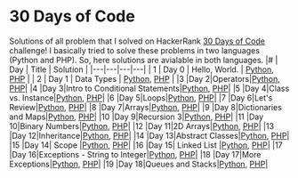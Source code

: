 # 30 Days of Code
Solutions of all problem that I solved on HackerRank [30 Days of Code](https://www.hackerrank.com/domains/tutorials/30-days-of-code) challenge!
I basically tried to solve these problems in two languages (Python and PHP). So, here solutions are avialable in both languages.
|#   | Day  | Title  | Solution  |
|---|---|---|---|
|  1 | Day 0   | Hello, World.  | [Python](https://github.com/tanjina-3ni/HackerRank-Solutions/blob/main/30%20Days%20of%20Code/Python/Day%200%20-%20Hello%2C%20World.py), [PHP](https://github.com/tanjina-3ni/HackerRank-Solutions/blob/main/30%20Days%20of%20Code/PHP/Day%200%20-%20Hello%2C%20World.php)   |
|  2 | Day 1   | Data Types   | [Python](https://github.com/tanjina-3ni/HackerRank-Solutions/blob/main/30%20Days%20of%20Code/Python/Day%201%20-%20Data%20Types.py), [PHP](https://github.com/tanjina-3ni/HackerRank-Solutions/blob/main/30%20Days%20of%20Code/PHP/Day%201%20-%20Data%20Types.php)   |
|3  |Day 2|Operators|[Python](https://github.com/tanjina-3ni/HackerRank-Solutions/blob/main/30%20Days%20of%20Code/Python/Day%202%20-%20Operators.py), [PHP](https://github.com/tanjina-3ni/HackerRank-Solutions/blob/main/30%20Days%20of%20Code/PHP/Day%202%20-%20Operators.php)|
|4  |Day 3|Intro to Conditional Statements|[Python](https://github.com/tanjina-3ni/HackerRank-Solutions/blob/main/30%20Days%20of%20Code/Python/Day%203%20-%20Intro%20to%20Conditional%20Statements.py), [PHP](https://github.com/tanjina-3ni/HackerRank-Solutions/blob/main/30%20Days%20of%20Code/PHP/Day%203%20-%20Intro%20to%20Conditional%20Statements.php)|
|5  |Day 4|Class vs. Instance|[Python](https://github.com/tanjina-3ni/HackerRank-Solutions/blob/main/30%20Days%20of%20Code/Python/Day%204%20-%20Class%20vs.%20Instance.py), [PHP](https://github.com/tanjina-3ni/HackerRank-Solutions/blob/main/30%20Days%20of%20Code/PHP/Day%204%20-%20Class%20vs.%20Instance.php)|
|6  |Day 5|Loops|[Python](https://github.com/tanjina-3ni/HackerRank-Solutions/blob/main/30%20Days%20of%20Code/Python/Day%205%20-%20Loops.py), [PHP](https://github.com/tanjina-3ni/HackerRank-Solutions/blob/main/30%20Days%20of%20Code/PHP/Day%205%20-%20Loops.php)|
|7  |Day 6|Let's Review|[Python](https://github.com/tanjina-3ni/HackerRank-Solutions/blob/main/30%20Days%20of%20Code/Python/Day%206%20-%20Let's%20Review.py), [PHP](https://github.com/tanjina-3ni/HackerRank-Solutions/blob/main/30%20Days%20of%20Code/PHP/Day%206%20-%20Let's%20Review.php)|
|8  |Day 7|Arrays|[Python](https://github.com/tanjina-3ni/HackerRank-Solutions/blob/main/30%20Days%20of%20Code/Python/Day%207%20-%20Arrays.py), [PHP](https://github.com/tanjina-3ni/HackerRank-Solutions/blob/main/30%20Days%20of%20Code/PHP/Day%207%20-%20Arrays.php)|
|9  |Day 8|Dictionaries and Maps|[Python](https://github.com/tanjina-3ni/HackerRank-Solutions/blob/main/30%20Days%20of%20Code/Python/Day%208%20-%20Dictionaries%20and%20Maps.py), [PHP](https://github.com/tanjina-3ni/HackerRank-Solutions/blob/main/30%20Days%20of%20Code/PHP/Day%208%20-%20Dictionaries%20and%20Maps.php)|
|10 |Day 9|Recursion 3|[Python](https://github.com/tanjina-3ni/HackerRank-Solutions/blob/main/30%20Days%20of%20Code/Python/Day%209%20-%20Recursion%203.py), [PHP](https://github.com/tanjina-3ni/HackerRank-Solutions/blob/main/30%20Days%20of%20Code/PHP/Day%209%20-%20Recursion%203.php)|
|11 |Day 10|Binary Numbers|[Python](https://github.com/tanjina-3ni/HackerRank-Solutions/blob/main/30%20Days%20of%20Code/Python/Day%2010%20-%20Binary%20Numbers.py), [PHP](https://github.com/tanjina-3ni/HackerRank-Solutions/blob/main/30%20Days%20of%20Code/PHP/Day%2010%20-%20Binary%20Numbers.php)|
|12 |Day 11|2D Arrays|[Python](https://github.com/tanjina-3ni/HackerRank-Solutions/blob/main/30%20Days%20of%20Code/Python/Day%2011%20-%202D%20Arrays.py), [PHP](https://github.com/tanjina-3ni/HackerRank-Solutions/blob/main/30%20Days%20of%20Code/PHP/Day%2011%20-%202D%20Arrays.php)|
|13 |Day 12|Inheritance|[Python](https://github.com/tanjina-3ni/HackerRank-Solutions/blob/main/30%20Days%20of%20Code/Python/Day%2012%20-%20Inheritance.py), [PHP](https://github.com/tanjina-3ni/HackerRank-Solutions/blob/main/30%20Days%20of%20Code/PHP/Day%2012%20-%20Inheritance.php)|
|14 |Day 13|Abstract Classes|[Python](https://github.com/tanjina-3ni/HackerRank-Solutions/blob/main/30%20Days%20of%20Code/Python/Day%2013%20-%20Abstract%20Classes.py), [PHP](https://github.com/tanjina-3ni/HackerRank-Solutions/blob/main/30%20Days%20of%20Code/PHP/Day%2013%20-%20Abstract%20Classes.php)|
|15 |Day 14| Scope |[Python](https://github.com/tanjina-3ni/HackerRank-Solutions/blob/main/30%20Days%20of%20Code/Python/Day%2014%20-%20Scope.py), [PHP](https://github.com/tanjina-3ni/HackerRank-Solutions/blob/main/30%20Days%20of%20Code/PHP/Day%2014%20-%20Scope.php)|
|16 |Day 15| Linked List |[Python](https://github.com/tanjina-3ni/HackerRank-Solutions/blob/main/30%20Days%20of%20Code/Python/Day%2015%20-%20Linked%20List.py), [PHP](https://github.com/tanjina-3ni/HackerRank-Solutions/blob/main/30%20Days%20of%20Code/PHP/Day%2015%20-%20Linked%20List.php)|
|17 |Day 16|Exceptions - String to Integer|[Python](https://github.com/tanjina-3ni/HackerRank-Solutions/blob/main/30%20Days%20of%20Code/Python/Day%2016%20-%20Exceptions%20-%20String%20to%20Integer.py), [PHP](https://github.com/tanjina-3ni/HackerRank-Solutions/blob/main/30%20Days%20of%20Code/PHP/Day%2016%20-%20Exceptions%20-%20String%20to%20Integer.php)|
|18 |Day 17|More Exceptions|[Python](https://github.com/tanjina-3ni/HackerRank-Solutions/blob/main/30%20Days%20of%20Code/Python/Day%2017%20-%20More%20Exceptions.py), [PHP](https://github.com/tanjina-3ni/HackerRank-Solutions/blob/main/30%20Days%20of%20Code/PHP/Day%2017%20-%20More%20Exceptions.php)|
|19 |Day 18|Queues and Stacks|[Python](https://github.com/tanjina-3ni/HackerRank-Solutions/blob/main/30%20Days%20of%20Code/Python/Day%2018%20-%20Queues%20and%20Stacks.py), [PHP](https://github.com/tanjina-3ni/HackerRank-Solutions/blob/main/30%20Days%20of%20Code/PHP/Day%2018%20-%20Queues%20and%20Stacks.php)|
